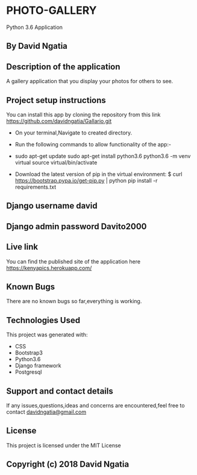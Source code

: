 # PHOTO-GALLERY
Python 3.6 Application

## By David Ngatia

## Description of the application
A gallery application that you display your photos for others to see.

## Project setup instructions
You can install this app by cloning the repository from this link https://github.com/davidngatia/Gallario.git
</br  >
* On your terminal,Navigate to created directory.</br  >
* Run the following commands to allow functionality of the app:-</br  >
* sudo apt-get update sudo apt-get install python3.6 python3.6 -m venv virtual source virtual/bin/activate</br  >

* Download the latest version of pip in the virtual environment: $ curl https://bootstrap.pypa.io/get-pip.py | python pip install -r requirements.txt</br  >
## Django username david
## Django admin password Davito2000
## Live link
You can find the published site of the application here https://kenyapics.herokuapp.com/

## Known Bugs
There are no known bugs so far,everything is working.


## Technologies Used
This project was generated with:
* CSS</br  >
* Bootstrap3</br  >
* Python3.6</br  >
* Django framework</br  >
* Postgresql</br  >



## Support and contact details
 If any issues,questions,ideas and concerns are encountered,feel free to contact davidngatia@gmail.com

## License
This project is licensed under the MIT License

## Copyright (c) 2018 David Ngatia
